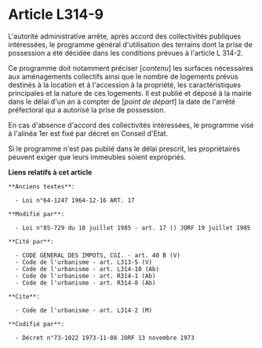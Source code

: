 # Article L314-9

L'autorité administrative arrête, après accord des collectivités publiques intéressées, le programme général d'utilisation
des terrains dont la prise de possession a été décidée dans les conditions prévues à l'article L 314-2.

Ce programme doit notamment préciser [*contenu*] les surfaces nécessaires aux aménagements collectifs ainsi que le nombre de
logements prévus destinés à la location et à l'accession à la propriété, les caractéristiques principales et la nature de ces
logements. Il est publié et déposé à la mairie dans le délai d'un an à compter de [*point de départ*] la date de l'arrêté
préfectoral qui a autorisé la prise de possession.

En cas d'absence d'accord des collectivités intéressées, le programme visé à l'alinéa 1er est fixé par décret en Conseil
d'Etat.

Si le programme n'est pas publié dans le délai prescrit, les propriétaires peuvent exiger que leurs immeubles soient
expropriés.

**Liens relatifs à cet article**

	**Anciens textes**:

	  - Loi n°64-1247 1964-12-16 ART. 17

	**Modifié par**:

	  - Loi n°85-729 du 18 juillet 1985 - art. 17 () JORF 19 juillet 1985

	**Cité par**:

	  - CODE GENERAL DES IMPOTS, CGI. - art. 40 B (V)
	  - Code de l'urbanisme - art. L313-5 (V)
	  - Code de l'urbanisme - art. L314-10 (Ab)
	  - Code de l'urbanisme - art. R314-1 (Ab)
	  - Code de l'urbanisme - art. R314-8 (Ab)

	**Cite**:

	  - Code de l'urbanisme - art. L314-2 (M)

	**Codifié par**:

	  - Décret n°73-1022 1973-11-08 JORF 13 novembre 1973
